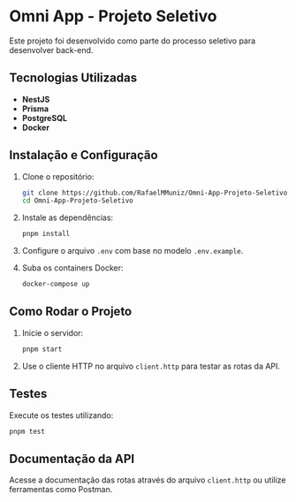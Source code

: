 
# Omni App - Projeto Seletivo  

Este projeto foi desenvolvido como parte do processo seletivo para desenvolver back-end.  

## Tecnologias Utilizadas  
- **NestJS**  
- **Prisma**  
- **PostgreSQL**  
- **Docker**  

## Instalação e Configuração  
1. Clone o repositório:  
   ```bash
   git clone https://github.com/RafaelMMuniz/Omni-App-Projeto-Seletivo.git
   cd Omni-App-Projeto-Seletivo
   ```  

2. Instale as dependências:  
   ```bash
   pnpm install
   ```  

3. Configure o arquivo `.env` com base no modelo `.env.example`.  

4. Suba os containers Docker:  
   ```bash
   docker-compose up
   ```  

## Como Rodar o Projeto  
1. Inicie o servidor:  
   ```bash
   pnpm start
   ```  

2. Use o cliente HTTP no arquivo `client.http` para testar as rotas da API.  

## Testes  
Execute os testes utilizando:  
```bash
pnpm test
```  

## Documentação da API  
Acesse a documentação das rotas através do arquivo `client.http` ou utilize ferramentas como Postman.  

